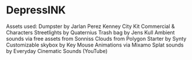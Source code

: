 # DepressINK
Assets used:
Dumpster by Jarlan Perez
Kenney City Kit Commercial & Characters
Streetlights by Quaternius
Trash bag by Jens Kull
Ambient sounds via free assets from Sonniss
Clouds from Polygon Starter by Synty
Customizable skybox by Key Mouse
Animations via Mixamo
Splat sounds by Everyday Cinematic Sounds (YouTube)

